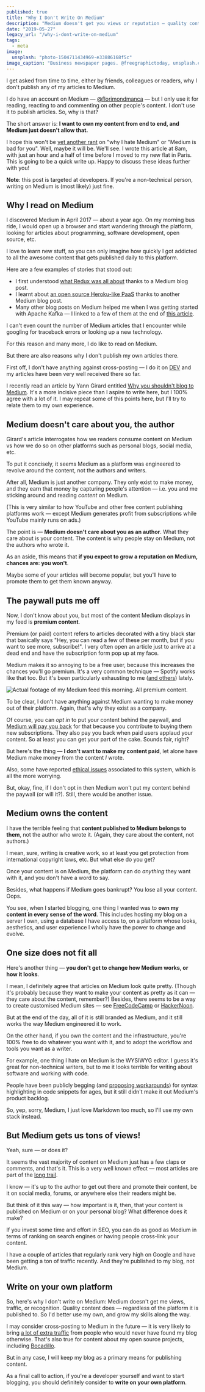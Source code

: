 ```yaml
---
published: true
title: "Why I Don't Write On Medium"
description: "Medium doesn't get you views or reputation — quality content does, regardless of the platform. So you'd better use your own!"
date: "2019-05-27"
legacy_url: "/why-i-dont-write-on-medium"
tags:
  - meta
image:
  unsplash: "photo-1504711434969-e33886168f5c"
image_caption: "Business newspaper pages. @freegraphictoday, unsplash.com"
---
```


I get asked from time to time, either by friends, colleagues or readers, why I don't publish any of my articles to Medium.

I do have an account on Medium — [@florimondmanca](https://medium.com/@florimondmanca) — but I only use it for reading, reacting to and commenting on other people's content. I don't use it to publish articles. So, why is that?

The short answer is: **I want to own my content from end to end, and Medium just doesn't allow that.**

I hope this won't be [yet another rant](https://www.reddit.com/r/Journalism/comments/8j7xly/why_do_people_love_to_hate_medium/) on "why I hate Medium" or "Medium is bad for you". Well, maybe it will be. We'll see. I wrote this article at 8am, with just an hour and a half of time before I moved to my new flat in Paris. This is going to be a quick write up. Happy to discuss these ideas further with you!

**Note**: this post is targeted at developers. If you're a non-technical person, writing on Medium is (most likely) just fine.

## Why I read on Medium

I discovered Medium in April 2017 — about a year ago. On my morning bus ride, I would open up a browser and start wandering through the platform, looking for articles about programming, software development, open source, etc.

I love to learn new stuff, so you can only imagine how quickly I got addicted to all the awesome content that gets published daily to this platform.

Here are a few examples of stories that stood out:

- I first understood [what Redux was all about](https://medium.freecodecamp.org/understanding-redux-the-worlds-easiest-guide-to-beginning-redux-c695f45546f6) thanks to a Medium blog post.
- I learnt about [an open source Heroku-like PaaS](https://medium.freecodecamp.org/how-i-cut-my-heroku-cost-by-400-5b9d0220ce13) thanks to another Medium blog post.
- Many other blog posts on Medium helped me when I was getting started with Apache Kafka — I linked to a few of them at the end of [this article](https://blog.florimondmanca.com/breaking-news-everything-is-an-event).

I can't even count the number of Medium articles that I encounter while googling for traceback errors or looking up a new technology.

For this reason and many more, I do like to read on Medium.

But there are also reasons why I don't publish my own articles there.

First off, I don't have anything against cross-posting — I do it on [DEV](https://dev.to) and my articles have been very well received there so far.

I recently read an article by Yann Girard entitled [Why you shouldn't blog to Medium](https://yanngirard.typepad.com/yanns_blog/2015/10/why-you-shouldnt-blog-on-medium-.html). It's a more incisive piece than I aspire to write here, but I 100% agree with a lot of it. I may repeat some of this points here, but I'll try to relate them to my own experience.

## Medium doesn't care about you, the author

Girard's article interrogates how we readers consume content on Medium vs how we do so on other platforms such as personal blogs, social media, etc.

To put it concisely, it seems Medium as a platform was engineered to revolve around the content, not the authors and writers.

After all, Medium is just another company. They only exist to make money, and they earn that money by capturing people's attention — i.e. you and me sticking around and reading _content_ on Medium.

(This is very similar to how YouTube and other free content publishing platforms work — except Medium generates profit from subscriptions while YouTube mainly runs on ads.)

The point is — **Medium doesn't care about you as an author**. What they care about is your content. The content is why people stay on Medium, not the authors who wrote it.

As an aside, this means that **if you expect to grow a reputation on Medium, chances are: you won't**.

Maybe some of your articles will become popular, but you'll have to promote them to get them known anyway.

## The paywall puts me off

Now, I don't know about you, but most of the content Medium displays in my feed is **premium content**.

Premium (or paid) content refers to articles decorated with a tiny black star that basically says "Hey, you can read a few of these per month, but if you want to see more, subscribe!". I very often open an article just to arrive at a dead end and have the subscription form pop up at my face.

Medium makes it so annoying to be a free user, because this increases the chances you'll go premium. It's a very common technique — Spotify works like that too. But it's been particularly exhausting to me ([and others](https://medium.com/swlh/i-redacted-the-medium-stories-i-cant-afford-609fa5368076)) lately.

![Actual footage of my Medium feed this morning. All premium content.](/static/img/medium-feed.jpeg)

To be clear, I don't have anything against Medium wanting to make money out of their platform. Again, that's why they exist as a company.

Of course, you can _opt in_ to put your content behind the paywall, and [Medium will pay you back](https://medium.com/creators) for that because you contribute to buying them new subscriptions. They also pay you back when paid users applaud your content. So at least you can get your part of the cake. Sounds fair, right?

But here's the thing — **I don't want to make my content paid**, let alone have Medium make money from the content _I_ wrote.

Also, some have reported [ethical issues](https://hackernoon.com/why-i-quit-my-medium-membership-909909657ba) associated to this system, which is all the more worrying.

But, okay, fine, if I don't opt in then Medium won't put my content behind the paywall (or will it?). Still, there would be another issue.

## Medium owns the content

I have the terrible feeling that **content published to Medium belongs to them**, not the author who wrote it. (Again, they care about the content, not authors.)

I mean, sure, writing is creative work, so at least you get protection from international copyright laws, etc. But what else do you get?

Once your content is on Medium, the platform can do _anything_ they want with it, and you don't have a word to say.

Besides, what happens if Medium goes bankrupt? You lose all your content. Oops.

You see, when I started blogging, one thing I wanted was to **own my content in every sense of the word**. This includes hosting my blog on a server I own, using a database I have access to, on a platform whose looks, aesthetics, and user experience I wholly have the power to change and evolve.

## One size does not fit all

Here's another thing — **you don't get to change how Medium works, or how it looks**.

I mean, I definitely agree that articles on Medium look quite pretty. (Though it's probably because they want to make your content as pretty as it can — they care about the content, remember?) Besides, there seems to be a way to create customised Medium sites — see [FreeCodeCamp](https://www.freecodecamp.org/) or [HackerNoon](https://hackernoon.com/).

But at the end of the day, all of it is still branded as Medium, and it still works the way Medium engineered it to work.

On the other hand, if you own the content and the infrastructure, you're 100% free to do whatever you want with it, and to adopt the workflow and tools you want as a writer.

For example, one thing I hate on Medium is the WYSIWYG editor. I guess it's great for non-technical writers, but to me it looks terrible for writing about software and working with code.

People have been publicly begging (and [proposing workarounds](https://medium.com/@Maluen0/how-to-add-code-highlighting-in-medium-articles-without-leaving-the-editor-8f24f5a88d28)) for syntax highlighting in code snippets for ages, but it still didn't make it out Medium's product backlog.

So, yep, sorry, Medium, I just love Markdown too much, so I'll use my own stack instead.

## But Medium gets us tons of views!

Yeah, sure — or does it?

It seems the vast majority of content on Medium just has a few claps or comments, and that's it. This is a very well known effect — most articles are part of the [long trail](https://en.wikipedia.org/wiki/Long_tail).

I know — it's up to the author to get out there and promote their content, be it on social media, forums, or anywhere else their readers might be.

But think of it this way — how important is it, then, that your content is published on Medium or on your personal blog? What difference does it make?

If you invest some time and effort in SEO, you can do as good as Medium in terms of ranking on search engines or having people cross-link your content.

I have a couple of articles that regularly rank very high on Google and have been getting a ton of traffic recently. And they're published to my blog, not Medium.

## Write on your own platform

So, here's why I don't write on Medium: Medium doesn't get me views, traffic, or recognition. Quality content does — regardless of the platform it is published to. So I'd better use my own, and grow my skills along the way.

I may consider cross-posting to Medium in the future — it is very likely to bring [a lot of extra traffic](https://smartblogger.com/republishing-on-medium/) from people who would never have found my blog otherwise. That's also true for content about my open source projects, including [Bocadillo](https://bocadilloproject.github.io).

But in any case, I will keep my blog as a primary means for publishing content.

As a final call to action, if you're a developer yourself and want to start blogging, you should definitely consider to **write on your own platform**.
